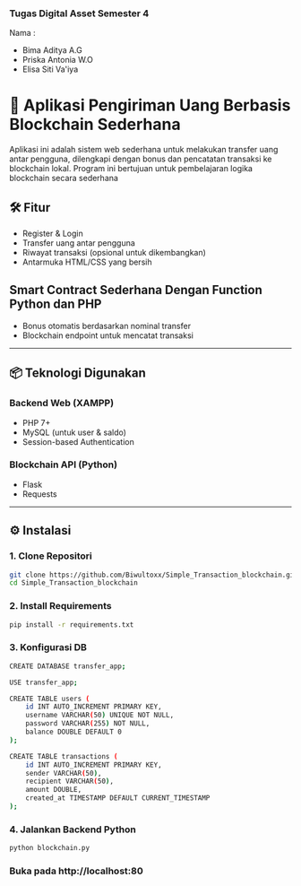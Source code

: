 ### Tugas Digital Asset Semester 4
Nama : 
- Bima Aditya A.G
- Priska Antonia W.O
- Elisa Siti Va'iya

# 💸 Aplikasi Pengiriman Uang Berbasis Blockchain Sederhana

Aplikasi ini adalah sistem web sederhana untuk melakukan transfer uang antar pengguna, dilengkapi dengan bonus dan pencatatan transaksi ke blockchain lokal. Program ini bertujuan untuk pembelajaran logika blockchain secara sederhana

## 🛠️ Fitur
- Register & Login
- Transfer uang antar pengguna
- Riwayat transaksi (opsional untuk dikembangkan)
- Antarmuka HTML/CSS yang bersih
## Smart Contract Sederhana Dengan Function Python dan PHP
- Bonus otomatis berdasarkan nominal transfer
- Blockchain endpoint untuk mencatat transaksi

---

## 📦 Teknologi Digunakan

### Backend Web (XAMPP)
- PHP 7+
- MySQL (untuk user & saldo)
- Session-based Authentication

### Blockchain API (Python)
- Flask
- Requests

---

## ⚙️ Instalasi

### 1. Clone Repositori

```bash
git clone https://github.com/Biwultoxx/Simple_Transaction_blockchain.git
cd Simple_Transaction_blockchain

```
### 2. Install Requirements

```bash 
pip install -r requirements.txt
```

### 3. Konfigurasi DB 

```bash 
CREATE DATABASE transfer_app;

USE transfer_app;

CREATE TABLE users (
    id INT AUTO_INCREMENT PRIMARY KEY,
    username VARCHAR(50) UNIQUE NOT NULL,
    password VARCHAR(255) NOT NULL,
    balance DOUBLE DEFAULT 0
);

CREATE TABLE transactions (
    id INT AUTO_INCREMENT PRIMARY KEY,
    sender VARCHAR(50),
    recipient VARCHAR(50),
    amount DOUBLE,
    created_at TIMESTAMP DEFAULT CURRENT_TIMESTAMP
);
```

### 4. Jalankan Backend Python

```bash 
python blockchain.py
```
### Buka pada http://localhost:80